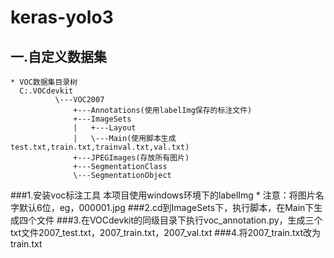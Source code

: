 # keras-yolo3 
## 一.自定义数据集
    * VOC数据集目录树
      C:.VOCdevkit
              \---VOC2007
                  +---Annotations(使用labelImg保存的标注文件)
                  +---ImageSets
                  |   +---Layout
                  |   \---Main(使用脚本生成test.txt,train.txt,trainval.txt,val.txt)
                  +---JPEGImages(存放所有图片)
                  +---SegmentationClass
                  \---SegmentationObject
   ###1.安装voc标注工具
           本项目使用windows环境下的labelImg
       * 注意：将图片名字默认6位，eg，000001.jpg
   ###2.cd到ImageSets下，执行脚本，在Main下生成四个文件
   ###3.在VOCdevkit的同级目录下执行voc_annotation.py，生成三个txt文件2007_test.txt，2007_train.txt，2007_val.txt
   ###4.将2007_train.txt改为train.txt
     
